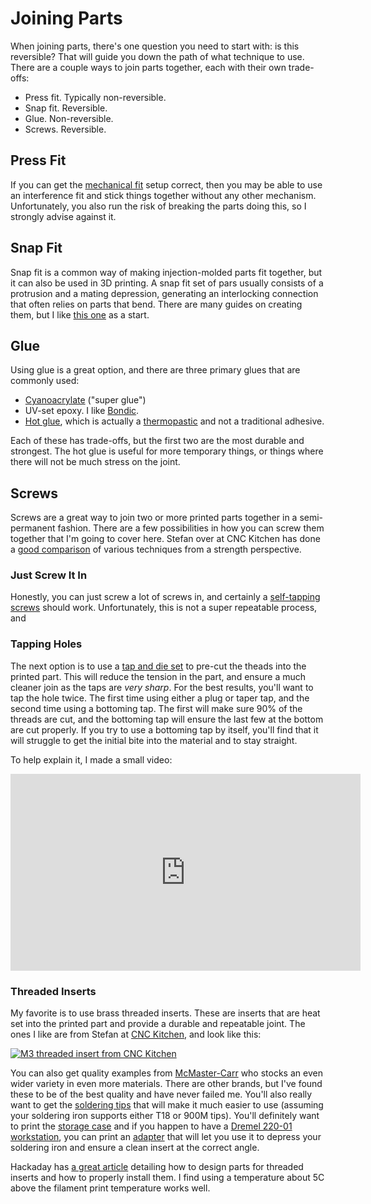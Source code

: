 # Joining Parts

When joining parts, there's one question you need to start with: is this
reversible? That will guide you down the path of what technique to use. There
are a couple ways to join parts together, each with their own trade-offs:

* Press fit. Typically non-reversible.
* Snap fit. Reversible.
* Glue. Non-reversible.
* Screws. Reversible.

## Press Fit

If you can get the [mechanical fit](/mechanical/fit.md) setup correct, then you
may be able to use an interference fit and stick things together without any
other mechanism. Unfortunately, you also run the risk of breaking the parts
doing this, so I strongly advise against it.

## Snap Fit

Snap fit is a common way of making injection-molded parts fit together, but it
can also be used in 3D printing. A snap fit set of pars usually consists of a
protrusion and a mating depression, generating an interlocking connection that
often relies on parts that bend. There are many guides on creating them, but I
like [this
one](https://all3dp.com/2/3d-printing-snap-fit-design-simply-explained/) as a start.

## Glue

Using glue is a great option, and there are three primary glues that are
commonly used:

* [Cyanoacrylate](https://en.wikipedia.org/wiki/Cyanoacrylate) ("super glue")
* UV-set epoxy. I like [Bondic](https://bondic-store.com).
* [Hot glue](https://en.wikipedia.org/wiki/Hot-melt_adhesive), which is actually
  a [thermopastic](https://en.wikipedia.org/wiki/Thermoplastic) and not a
  traditional adhesive.

Each of these has trade-offs, but the first two are the most durable and
strongest. The hot glue is useful for more temporary things, or things where
there will not be much stress on the joint.

## Screws

Screws are a great way to join two or more printed parts together in a
semi-permanent fashion. There are a few possibilities in how you can screw them
together that I'm going to cover here. Stefan over at CNC Kitchen has done a
[good
comparison](https://www.cnckitchen.com/blog/helicoils-threaded-insets-and-embedded-nuts-in-3d-prints-strength-amp-strength-assessment)
of various techniques from a strength perspective.

### Just Screw It In

Honestly, you can just screw a lot of screws in, and certainly a [self-tapping
screws](https://en.wikipedia.org/wiki/Self-tapping_screw) should work.
Unfortunately, this is not a super repeatable process, and 

### Tapping Holes

The next option is to use a [tap and die
set](https://en.wikipedia.org/wiki/Tap_and_die) to pre-cut the theads into the
printed part. This will reduce the tension in the part, and ensure a much
cleaner join as the taps are _very sharp_. For the best results, you'll want to
tap the hole twice. The first time using either a plug or taper tap, and the
second time using a bottoming tap. The first will make sure 90% of the threads
are cut, and the bottoming tap will ensure the last few at the bottom are cut
properly. If you try to use a bottoming tap by itself, you'll find that it will
struggle to get the initial bite into the material and to stay straight.

To help explain it, I made a small video:

<iframe width="560" height="315" src="https://www.youtube-nocookie.com/embed/RjGXpc7K3p0" title="YouTube video player" frameborder="0" allow="accelerometer; autoplay; clipboard-write; encrypted-media; gyroscope; picture-in-picture; web-share" allowfullscreen></iframe>

### Threaded Inserts

My favorite is to use brass threaded inserts. These are inserts that are heat
set into the printed part and provide a durable and repeatable joint. The ones I
like are from Stefan at [CNC Kitchen](https://cnckitchen.store), and look like
this: 

[![M3 threaded insert from CNC
Kitchen](/img/cnc-kitchen-threaded-insert.jpg)](https://cnckitchen.store)

You can also get quality examples from
[McMaster-Carr](https://www.mcmaster.com/products/threaded-inserts/for-use-in~plastic/)
who stocks an even wider variety in even more materials. There are other brands,
but I've found these to be of the best quality and have never failed me. You'll
also really want to get the [soldering
tips](https://cnckitchen.store/products/einschmelzhilfen-soldering-tips-m2-m2-5-m3-m4-m5-m6-1-4-m8-100-lead-and-cadmium-free)
that will make it much easier to use (assuming your soldering iron supports
either T18 or 900M tips). You'll definitely want to print the [storage
case](https://www.printables.com/model/167924-case-for-cnc-kitchen-threaded-inserts-soldering-ti)
and if you happen to have a [Dremel 220-01
workstation](https://www.dremel.com/us/en/p/220-01-26150220aa), you can print an
[adapter](https://www.thingiverse.com/thing:5480597) that will let you use it to
depress your soldering iron and ensure a clean insert at the correct angle.

Hackaday has [a great
article](https://hackaday.com/2019/02/28/threading-3d-printed-parts-how-to-use-heat-set-inserts/)
detailing how to design parts for threaded inserts and how to properly install
them. I find using a temperature about 5C above the filament print temperature
works well.